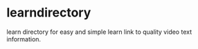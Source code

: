 # learndirectory
 learn directory for easy and simple learn link to quality video text information.

